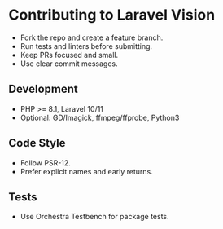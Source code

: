 # Contributing to Laravel Vision

- Fork the repo and create a feature branch.
- Run tests and linters before submitting.
- Keep PRs focused and small.
- Use clear commit messages.

## Development

- PHP >= 8.1, Laravel 10/11
- Optional: GD/Imagick, ffmpeg/ffprobe, Python3

## Code Style

- Follow PSR-12.
- Prefer explicit names and early returns.

## Tests

- Use Orchestra Testbench for package tests.
